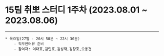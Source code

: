 

# 15팀 취뽀 스터디 1주차 (2023.08.01 ~ 2023.08.06)

---
    * 목요일(27일 - 20시 50분 ~ 22시 30분)
        - 직무인터뷰 준비
        - 참여자: 이대호,김민호,김성재,김창호,오동건
        

